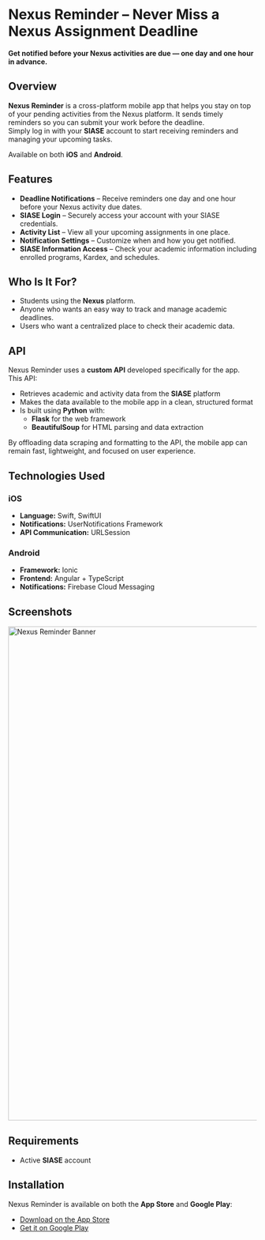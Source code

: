 # Nexus Reminder – Never Miss a Nexus Assignment Deadline

**Get notified before your Nexus activities are due — one day and one hour in advance.**

## Overview
**Nexus Reminder** is a cross-platform mobile app that helps you stay on top of your pending activities from the Nexus platform. It sends timely reminders so you can submit your work before the deadline.  
Simply log in with your **SIASE** account to start receiving reminders and managing your upcoming tasks.

Available on both **iOS** and **Android**.

## Features
- **Deadline Notifications** – Receive reminders one day and one hour before your Nexus activity due dates.
- **SIASE Login** – Securely access your account with your SIASE credentials.
- **Activity List** – View all your upcoming assignments in one place.
- **Notification Settings** – Customize when and how you get notified.
- **SIASE Information Access** – Check your academic information including enrolled programs, Kardex, and schedules.

## Who Is It For?
- Students using the **Nexus** platform.
- Anyone who wants an easy way to track and manage academic deadlines.
- Users who want a centralized place to check their academic data.

## API
Nexus Reminder uses a **custom API** developed specifically for the app.  
This API:
- Retrieves academic and activity data from the **SIASE** platform
- Makes the data available to the mobile app in a clean, structured format
- Is built using **Python** with:
  - **Flask** for the web framework
  - **BeautifulSoup** for HTML parsing and data extraction

By offloading data scraping and formatting to the API, the mobile app can remain fast, lightweight, and focused on user experience.

## Technologies Used
### iOS
- **Language:** Swift, SwiftUI
- **Notifications:** UserNotifications Framework
- **API Communication:** URLSession

### Android
- **Framework:** Ionic
- **Frontend:** Angular + TypeScript
- **Notifications:** Firebase Cloud Messaging

## Screenshots
<img width="1000"  alt="Nexus Reminder Banner" src="https://github.com/user-attachments/assets/87d85445-781a-4fcf-84cf-1de23f0b6f02" />

## Requirements
- Active **SIASE** account

## Installation
Nexus Reminder is available on both the **App Store** and **Google Play**:

- [Download on the App Store](https://apps.apple.com/us/app/nexus-reminder/id1537701396) 
- [Get it on Google Play](https://play.google.com/store/apps/details?id=com.aldomartinez.nexusreminder&hl=en_US)

